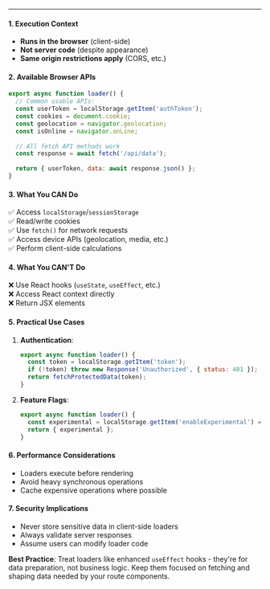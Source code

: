 
---

#### **1. Execution Context**
- **Runs in the browser** (client-side)
- **Not server code** (despite appearance)
- **Same origin restrictions apply** (CORS, etc.)

#### **2. Available Browser APIs**
```jsx
export async function loader() {
  // Common usable APIs:
  const userToken = localStorage.getItem('authToken');
  const cookies = document.cookie;
  const geolocation = navigator.geolocation;
  const isOnline = navigator.onLine;
  
  // All fetch API methods work
  const response = await fetch('/api/data');
  
  return { userToken, data: await response.json() };
}
```

#### **3. What You CAN Do**
✅ Access `localStorage`/`sessionStorage`  
✅ Read/write cookies  
✅ Use `fetch()` for network requests  
✅ Access device APIs (geolocation, media, etc.)  
✅ Perform client-side calculations  

#### **4. What You CAN'T Do**
❌ Use React hooks (`useState`, `useEffect`, etc.)  
❌ Access React context directly  
❌ Return JSX elements  

#### **5. Practical Use Cases**
1. **Authentication**:
   ```jsx
   export async function loader() {
     const token = localStorage.getItem('token');
     if (!token) throw new Response('Unauthorized', { status: 401 });
     return fetchProtectedData(token);
   }
   ```
2. **Feature Flags**:
   ```jsx
   export async function loader() {
     const experimental = localStorage.getItem('enableExperimental') === 'true';
     return { experimental };
   }
   ```

#### **6. Performance Considerations**
- Loaders execute before rendering
- Avoid heavy synchronous operations
- Cache expensive operations where possible

#### **7. Security Implications**
- Never store sensitive data in client-side loaders
- Always validate server responses
- Assume users can modify loader code

**Best Practice**: Treat loaders like enhanced `useEffect` hooks - they're for data preparation, not business logic. Keep them focused on fetching and shaping data needed by your route components.